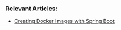 ### Relevant Articles:

- [Creating Docker Images with Spring Boot](https://www.baeldung.com/spring-boot-docker-images)
